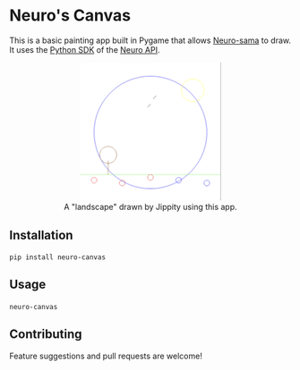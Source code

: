 # Neuro's Canvas

This is a basic painting app built in Pygame that allows [Neuro-sama](https://www.bloomberg.com/news/newsletters/2023-06-16/neuro-sama-an-ai-twitch-influencer-plays-minecraft-sings-karaoke-loves-art) to draw. It uses the [Python SDK](https://github.com/CoolCat467/Neuro-API) of the [Neuro API](https://github.com/VedalAI/neuro-game-sdk).

<p align="center">
  <img src="example_images/jippity_sample.png" alt="A landscape drawn by Jippity" width="50%"/><br>
  A "landscape" drawn by Jippity using this app.
</p>

## Installation
`pip install neuro-canvas`

## Usage
`neuro-canvas`

## Contributing
Feature suggestions and pull requests are welcome!
